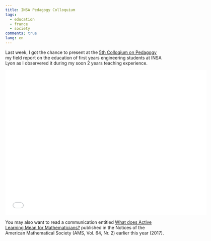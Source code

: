 ```yaml
---
title: INSA Pedagogy Colloquium
tags:
  - education
  - france
  - society
comments: true
lang: en
---
```


Last week, I got the chance to present at the [5th Colloqium on Pedagogy][site] my field report on the education of first years engineering students at INSA Lyon as I observered it during my soon 2 years teaching experience.

<div class="thumbnail" markdown="0" style="width:650px">
  <iframe src="//slides.com/rriemann/insa-experience/embed?style=light" width="640" height="460" scrolling="no" frameborder="0" webkitallowfullscreen mozallowfullscreen allowfullscreen></iframe>
</div>

[site]: https://pedago-insa2017.sciencesconf.org/

You may also want to read a communication entitled [What does Active Learning Mean for Mathematicians?][ams] published in the Notices of the American Mathematical Society (AMS, Vol. 64, Nr. 2) earlier this year (2017).

[ams]: https://pdfs.semanticscholar.org/b6c5/05050ae4e79028ee2dda2fb89935b495e9b0.pdf
